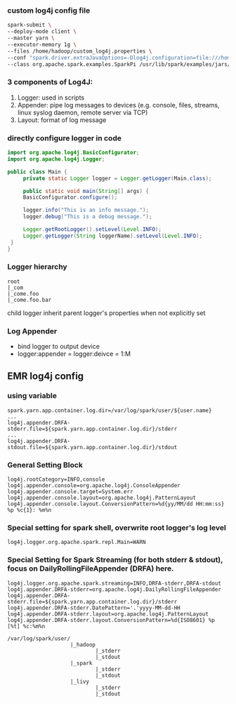


### custom log4j config file
```sh
spark-submit \
--deploy-mode client \
--master yarn \
--executor-memory 1g \
--files /home/hadoop/custom_log4j.properties \
--conf "spark.driver.extraJavaOptions=-Dlog4j.configuration=file:///home/hadoop/custom_log4j.properties" \
--class org.apache.spark.examples.SparkPi /usr/lib/spark/examples/jars/spark-examples.jar 10
```

### 3 components of Log4J:
1. Logger: used in scripts
2. Appender: pipe log messages to devices (e.g. console, files, streams, linux syslog daemon, remote server via TCP)
3. Layout: format of log message


### directly configure logger in code
```java
import org.apache.log4j.BasicConfigurator;
import org.apache.log4j.Logger;

public class Main {
     private static Logger logger = Logger.getLogger(Main.class);

     public static void main(String[] args) {
     BasicConfigurator.configure();

     logger.info("This is an info message.");
     logger.debug("This is a debug message.");

     Logger.getRootLogger().setLevel(Level.INFO);
     Logger.getLogger(String loggerName).setLevel(Level.INFO);
 }
}
```


### Logger hierarchy
```
root
|_com
|_come.foo
|_come.foo.bar
```

child logger inherit parent logger's properties when not explicitly set

### Log Appender
- bind logger to output device 
- logger:appender = logger:deivce = 1:M

## EMR log4j config

### using variable
```
spark.yarn.app.container.log.dir=/var/log/spark/user/${user.name}
...
log4j.appender.DRFA-stderr.file=${spark.yarn.app.container.log.dir}/stderr
...
log4j.appender.DRFA-stdout.file=${spark.yarn.app.container.log.dir}/stdout
```

### General Setting Block
```
log4j.rootCategory=INFO,console
log4j.appender.console=org.apache.log4j.ConsoleAppender
log4j.appender.console.target=System.err
log4j.appender.console.layout=org.apache.log4j.PatternLayout
log4j.appender.console.layout.ConversionPattern=%d{yy/MM/dd HH:mm:ss} %p %c{1}: %m%n
```

### Special setting for spark shell, overwrite root logger's log level
```
log4j.logger.org.apache.spark.repl.Main=WARN
```

### Special Setting for Spark Streaming (for both stderr & stdout), focus on DailyRollingFileAppender (DRFA) here.
```
log4j.logger.org.apache.spark.streaming=INFO,DRFA-stderr,DRFA-stdout
log4j.appender.DRFA-stderr=org.apache.log4j.DailyRollingFileAppender
log4j.appender.DRFA-stderr.file=${spark.yarn.app.container.log.dir}/stderr
log4j.appender.DRFA-stderr.DatePattern='.'yyyy-MM-dd-HH
log4j.appender.DRFA-stderr.layout=org.apache.log4j.PatternLayout
log4j.appender.DRFA-stderr.layout.ConversionPattern=%d{ISO8601} %p [%t] %c:%m%n
```

```
/var/log/spark/user/
                    |_hadoop
                            |_stderr
                            |_stdout
                    |_spark
                            |_stderr
                            |_stdout
                    |_livy
                            |_stderr
                            |_stdout
```